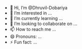 - 👋 Hi, I’m @Dhruvil-Dobariya
- 👀 I’m interested in ...
- 🌱 I’m currently learning ...
- 💞️ I’m looking to collaborate on ...
- 📫 How to reach me ...
- 😄 Pronouns: ...
- ⚡ Fun fact: ...

<!---
Dhruvil-Dobariya/Dhruvil-Dobariya is a ✨ special ✨ repository because its `README.md` (this file) appears on your GitHub profile.
You can click the Preview link to take a look at your changes.
--->
